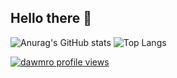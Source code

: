 ## Hello there 👋
![Anurag's GitHub stats](https://github-readme-stats.vercel.app/api?username=dawmro&show_icons=true&theme=transparent)
![Top Langs](https://github-readme-stats.vercel.app/api/top-langs/?username=dawmro&layout=compact&theme=transparent)

[![dawmro profile views](https://u8views.com/api/v1/github/profiles/109994934/views/day-week-month-total-count.svg)](https://u8views.com/github/dawmro)

<!--
**dawmro/dawmro** is a ✨ _special_ ✨ repository because its `README.md` (this file) appears on your GitHub profile.

Here are some ideas to get you started:

- 🔭 I’m currently working on ...
- 🌱 I’m currently learning ...
- 👯 I’m looking to collaborate on ...
- 🤔 I’m looking for help with ...
- 💬 Ask me about ...
- 📫 How to reach me: ...
- 😄 Pronouns: ...
- ⚡ Fun fact: ...
-->
